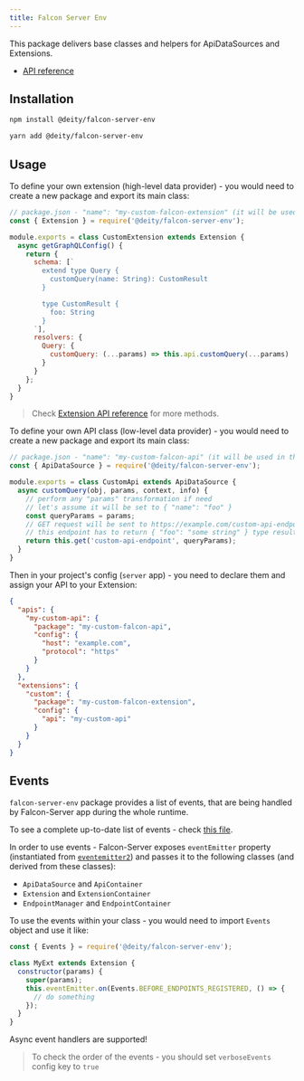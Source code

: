 ```yaml
---
title: Falcon Server Env
---
```


This package delivers base classes and helpers for ApiDataSources and Extensions.

- [API reference](/docs/falcon-server/falcon-server-api)

## Installation

<!--DOCUSAURUS_CODE_TABS-->
<!--npm-->

```bash
npm install @deity/falcon-server-env
```

<!--Yarn-->

```bash
yarn add @deity/falcon-server-env
```

<!--END_DOCUSAURUS_CODE_TABS-->

## Usage

To define your own extension (high-level data provider) - you would need to create a new package and export its main class:

```javascript
// package.json - "name": "my-custom-falcon-extension" (it will be used in the config below)
const { Extension } = require('@deity/falcon-server-env');

module.exports = class CustomExtension extends Extension {
  async getGraphQLConfig() {
    return {
      schema: [`
        extend type Query {
          customQuery(name: String): CustomResult
        }

        type CustomResult {
          foo: String
        }
      `],
      resolvers: {
        Query: {
          customQuery: (...params) => this.api.customQuery(...params)
        }
      }
    };
  }
}
```

> Check [Extension API reference](/docs/falcon-server/falcon-server-api) for more methods.

To define your own API class (low-level data provider) - you would need to create a new package and export its main class:

```javascript
// package.json - "name": "my-custom-falcon-api" (it will be used in the config below)
const { ApiDataSource } = require('@deity/falcon-server-env');

module.exports = class CustomApi extends ApiDataSource {
  async customQuery(obj, params, context, info) {
    // perform any "params" transformation if need
    // let's assume it will be set to { "name": "foo" }
    const queryParams = params;
    // GET request will be sent to https://example.com/custom-api-endpoint?name=foo
    // this endpoint has to return { "foo": "some string" } type result
    return this.get('custom-api-endpoint', queryParams);
  }
}
```

Then in your project's config (`server` app) - you need to declare them and assign your API to your Extension:

```json
{
  "apis": {
    "my-custom-api": {
      "package": "my-custom-falcon-api",
      "config": {
        "host": "example.com",
        "protocol": "https"
      }
    }
  },
  "extensions": {
    "custom": {
      "package": "my-custom-falcon-extension",
      "config": {
        "api": "my-custom-api"
      }
    }
  }
}
```

## Events

`falcon-server-env` package provides a list of events, that are being handled by Falcon-Server app
during the whole runtime.

To see a complete up-to-date list of events - check
[this file](https://github.com/deity-io/falcon/blob/master/packages/falcon-server-env/src/events.ts).

In order to use events - Falcon-Server exposes `eventEmitter` property
(instantiated from [`eventemitter2`](https://www.npmjs.com/package/eventemitter2)) and passes it
to the following classes (and derived from these classes):

- `ApiDataSource` and `ApiContainer`
- `Extension` and `ExtensionContainer`
- `EndpointManager` and `EndpointContainer`

To use the events within your class - you would need to import `Events` object and use it like:

```javascript
const { Events } = require('@deity/falcon-server-env');

class MyExt extends Extension {
  constructor(params) {
    super(params);
    this.eventEmitter.on(Events.BEFORE_ENDPOINTS_REGISTERED, () => {
      // do something
    });
  }
}
```

Async event handlers are supported!

> To check the order of the events - you should set `verboseEvents` config key to `true`
